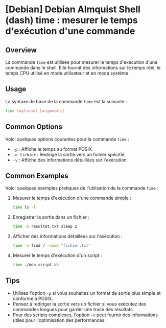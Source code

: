 # [Debian] Debian Almquist Shell (dash) time : mesurer le temps d'exécution d'une commande

## Overview
La commande `time` est utilisée pour mesurer le temps d'exécution d'une commande dans le shell. Elle fournit des informations sur le temps réel, le temps CPU utilisé en mode utilisateur et en mode système.

## Usage
La syntaxe de base de la commande `time` est la suivante :

```bash
time [options] [arguments]
```

## Common Options
Voici quelques options courantes pour la commande `time` :

- `-p` : Affiche le temps au format POSIX.
- `-o fichier` : Redirige la sortie vers un fichier spécifié.
- `-v` : Affiche des informations détaillées sur l'exécution.

## Common Examples
Voici quelques exemples pratiques de l'utilisation de la commande `time` :

1. Mesurer le temps d'exécution d'une commande simple :

   ```bash
   time ls -l
   ```

2. Enregistrer la sortie dans un fichier :

   ```bash
   time -o resultat.txt sleep 2
   ```

3. Afficher des informations détaillées sur l'exécution :

   ```bash
   time -v find / -name "fichier.txt"
   ```

4. Mesurer le temps d'exécution d'un script :

   ```bash
   time ./mon_script.sh
   ```

## Tips
- Utilisez l'option `-p` si vous souhaitez un format de sortie plus simple et conforme à POSIX.
- Pensez à rediriger la sortie vers un fichier si vous exécutez des commandes longues pour garder une trace des résultats.
- Pour des scripts complexes, l'option `-v` peut fournir des informations utiles pour l'optimisation des performances.